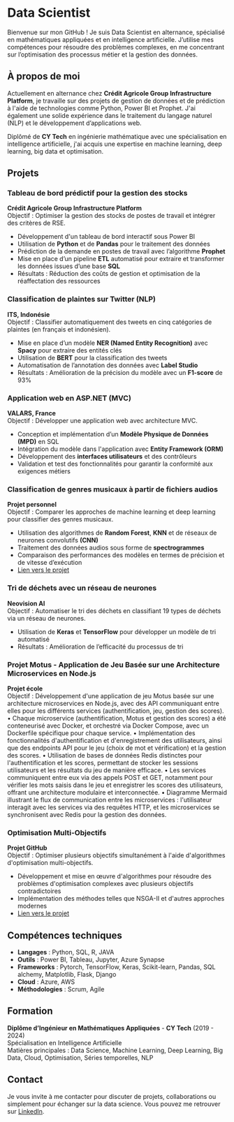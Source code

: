 # Data Scientist

Bienvenue sur mon GitHub ! Je suis Data Scientist en alternance, spécialisé en mathématiques appliquées et en intelligence artificielle. J’utilise mes compétences pour résoudre des problèmes complexes, en me concentrant sur l’optimisation des processus métier et la gestion des données.

## **À propos de moi**  
Actuellement en alternance chez **Crédit Agricole Group Infrastructure Platform**, je travaille sur des projets de gestion de données et de prédiction à l'aide de technologies comme Python, Power BI et Prophet. J'ai également une solide expérience dans le traitement du langage naturel (NLP) et le développement d’applications web.

Diplômé de **CY Tech** en ingénierie mathématique avec une spécialisation en intelligence artificielle, j'ai acquis une expertise en machine learning, deep learning, big data et optimisation.

## **Projets**
### **Tableau de bord prédictif pour la gestion des stocks**  
**Crédit Agricole Group Infrastructure Platform**  
Objectif : Optimiser la gestion des stocks de postes de travail et intégrer des critères de RSE.  
- Développement d'un tableau de bord interactif sous Power BI  
- Utilisation de **Python** et de **Pandas** pour le traitement des données  
- Prédiction de la demande en postes de travail avec l’algorithme **Prophet**  
- Mise en place d’un pipeline **ETL** automatisé pour extraire et transformer les données issues d’une base **SQL**  
- Résultats : Réduction des coûts de gestion et optimisation de la réaffectation des ressources  

### **Classification de plaintes sur Twitter (NLP)**  
**ITS, Indonésie**  
Objectif : Classifier automatiquement des tweets en cinq catégories de plaintes (en français et indonésien).  
- Mise en place d’un modèle **NER (Named Entity Recognition)** avec **Spacy** pour extraire des entités clés  
- Utilisation de **BERT** pour la classification des tweets  
- Automatisation de l’annotation des données avec **Label Studio**  
- Résultats : Amélioration de la précision du modèle avec un **F1-score** de 93%  

### **Application web en ASP.NET (MVC)**  
**VALARS, France**  
Objectif : Développer une application web avec architecture MVC.  
- Conception et implémentation d’un **Modèle Physique de Données (MPD)** en SQL  
- Intégration du modèle dans l'application avec **Entity Framework (ORM)**  
- Développement des **interfaces utilisateurs** et des contrôleurs  
- Validation et test des fonctionnalités pour garantir la conformité aux exigences métiers  

### **Classification de genres musicaux à partir de fichiers audios**  
**Projet personnel**  
Objectif : Comparer les approches de machine learning et deep learning pour classifier des genres musicaux.  
- Utilisation des algorithmes de **Random Forest**, **KNN** et de réseaux de neurones convolutifs **(CNN)**  
- Traitement des données audios sous forme de **spectrogrammes**  
- Comparaison des performances des modèles en termes de précision et de vitesse d’exécution
- [Lien vers le projet](https://github.com/Ismazerrouk/ClassificationPython)

### **Tri de déchets avec un réseau de neurones**  
**Neovision AI**  
Objectif : Automatiser le tri des déchets en classifiant 19 types de déchets via un réseau de neurones.  
- Utilisation de **Keras** et **TensorFlow** pour développer un modèle de tri automatisé  
- Résultats : Amélioration de l’efficacité du processus de tri

### **Projet Motus - Application de Jeu Basée sur une Architecture Microservices en Node.js**  
**Projet école**  
Objectif : Développement d'une application de jeu Motus basée sur une architecture microservices en Node.js, avec des API communiquant entre elles pour les différents services (authentification, jeu, gestion des scores).
• Chaque microservice (authentification, Motus et gestion des scores) a été conteneurisé avec Docker, et orchestré via Docker Compose, avec un Dockerfile spécifique pour chaque service.
• Implémentation des fonctionnalités d'authentification et d'enregistrement des utilisateurs, ainsi que des endpoints API pour le jeu (choix de mot et vérification) et la gestion des scores.
• Utilisation de bases de données Redis distinctes pour l'authentification et les scores, permettant de stocker les sessions utilisateurs et les résultats du jeu de manière efficace.
• Les services communiquent entre eux via des appels POST et GET, notamment pour vérifier les mots saisis dans le jeu et enregistrer les scores des utilisateurs, offrant une architecture modulaire et interconnectée.
• Diagramme Mermaid illustrant le flux de communication entre les microservices : l'utilisateur interagit avec les services via des requêtes HTTP, et les microservices se synchronisent avec Redis pour la gestion des données.

### **Optimisation Multi-Objectifs**  
**Projet GitHub**  
Objectif : Optimiser plusieurs objectifs simultanément à l'aide d'algorithmes d'optimisation multi-objectifs.  
- Développement et mise en œuvre d'algorithmes pour résoudre des problèmes d'optimisation complexes avec plusieurs objectifs contradictoires  
- Implémentation des méthodes telles que NSGA-II et d'autres approches modernes  
- [Lien vers le projet](https://github.com/Ismazerrouk/Optimisation-MultiObjectifs)

## **Compétences techniques**
- **Langages** : Python, SQL, R, JAVA
- **Outils** : Power BI, Tableau, Jupyter, Azure Synapse  
- **Frameworks** : Pytorch, TensorFlow, Keras, Scikit-learn, Pandas, SQL alchemy, Matplotlib, Flask, Django
- **Cloud** : Azure, AWS  
- **Méthodologies** : Scrum, Agile  

## **Formation**  
**Diplôme d’Ingénieur en Mathématiques Appliquées** - **CY Tech** (2019 - 2024)  
Spécialisation en Intelligence Artificielle  
Matières principales : Data Science, Machine Learning, Deep Learning, Big Data, Cloud, Optimisation, Séries temporelles, NLP  

## **Contact**
Je vous invite à me contacter pour discuter de projets, collaborations ou simplement pour échanger sur la data science. Vous pouvez me retrouver sur [LinkedIn](https://www.linkedin.com/in/ismael-zerrouk/).
